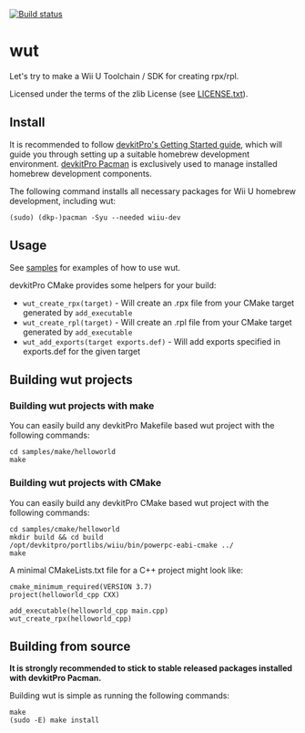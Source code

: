 [![Build status](https://github.com/devkitPro/wut/workflows/C%2FC%2B%2B%20CI/badge.svg)](https://github.com/devkitPro/wut/actions?workflow=C%2FC%2B%2B+CI)

# wut
Let's try to make a Wii U Toolchain / SDK for creating rpx/rpl.

Licensed under the terms of the zlib License (see [LICENSE.txt](LICENSE.txt)).

## Install

It is recommended to follow [devkitPro's Getting Started guide](https://devkitpro.org/wiki/Getting_Started),
which will guide you through setting up a suitable homebrew development environment.
[devkitPro Pacman](https://devkitpro.org/wiki/devkitPro_pacman) is exclusively used to manage installed
homebrew development components.

The following command installs all necessary packages for Wii U homebrew development, including wut:
```
(sudo) (dkp-)pacman -Syu --needed wiiu-dev
```

## Usage
See [samples](samples) for examples of how to use wut.

devkitPro CMake provides some helpers for your build:
- `wut_create_rpx(target)` - Will create an .rpx file from your CMake target generated by `add_executable`
- `wut_create_rpl(target)` - Will create an .rpl file from your CMake target generated by `add_executable`
- `wut_add_exports(target exports.def)` - Will add exports specified in exports.def for the given target

## Building wut projects

### Building wut projects with make
You can easily build any devkitPro Makefile based wut project with the following commands:
```
cd samples/make/helloworld
make
```

### Building wut projects with CMake
You can easily build any devkitPro CMake based wut project with the following commands:
```
cd samples/cmake/helloworld
mkdir build && cd build
/opt/devkitpro/portlibs/wiiu/bin/powerpc-eabi-cmake ../
make
```

A minimal CMakeLists.txt file for a C++ project might look like:
```
cmake_minimum_required(VERSION 3.7)
project(helloworld_cpp CXX)

add_executable(helloworld_cpp main.cpp)
wut_create_rpx(helloworld_cpp)
```

## Building from source

**It is strongly recommended to stick to stable released packages installed with devkitPro Pacman.**

Building wut is simple as running the following commands:
```
make
(sudo -E) make install
```
